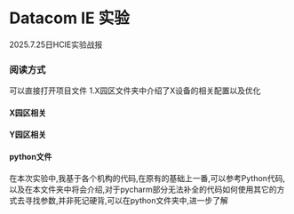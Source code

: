 # Datacom IE 实验
2025.7.25日HCIE实验战报
### 阅读方式
可以直接打开项目文件
1.X园区文件夹中介绍了X设备的相关配置以及优化
#### X园区相关

#### Y园区相关

#### python文件
在本次实验中,我基于各个机构的代码,在原有的基础上一番,可以参考Python代码,以及在本文件夹中将会介绍,对于pycharm部分无法补全的代码如何使用其它的方式去寻找参数,并非死记硬背,可以在python文件夹中,进一步了解

